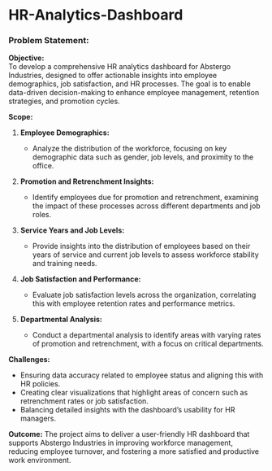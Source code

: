 # HR-Analytics-Dashboard
### Problem Statement:

**Objective:**  
To develop a comprehensive HR analytics dashboard for Abstergo Industries, designed to offer actionable insights into employee demographics, job satisfaction, and HR processes. The goal is to enable data-driven decision-making to enhance employee management, retention strategies, and promotion cycles.

**Scope:**
1. **Employee Demographics:**  
   - Analyze the distribution of the workforce, focusing on key demographic data such as gender, job levels, and proximity to the office.

2. **Promotion and Retrenchment Insights:**  
   - Identify employees due for promotion and retrenchment, examining the impact of these processes across different departments and job roles.

3. **Service Years and Job Levels:**  
   - Provide insights into the distribution of employees based on their years of service and current job levels to assess workforce stability and training needs.

4. **Job Satisfaction and Performance:**  
   - Evaluate job satisfaction levels across the organization, correlating this with employee retention rates and performance metrics.

5. **Departmental Analysis:**  
   - Conduct a departmental analysis to identify areas with varying rates of promotion and retrenchment, with a focus on critical departments.

**Challenges:**
- Ensuring data accuracy related to employee status and aligning this with HR policies.
- Creating clear visualizations that highlight areas of concern such as retrenchment rates or job satisfaction.
- Balancing detailed insights with the dashboard’s usability for HR managers.

**Outcome:**
The project aims to deliver a user-friendly HR dashboard that supports Abstergo Industries in improving workforce management, reducing employee turnover, and fostering a more satisfied and productive work environment.
